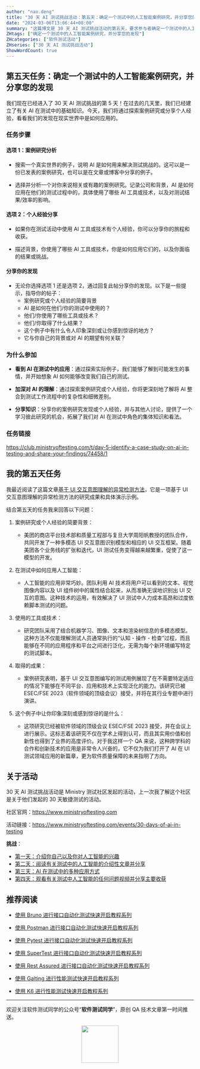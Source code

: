 ```yaml
---
author: "nao.deng"
title: "30 天 AI 测试挑战活动：第五天：确定一个测试中的人工智能案例研究，并分享您的发现"
date: "2024-03-06T13:06:44+08:00"
summary: "这篇博文是 30 天 AI 测试挑战活动的第五天，要求参与者确定一个测试中的人工智能案例研究，并分享他们的发现。博文可能包括案例研究的背景、目的和方法，以及在研究过程中所发现的重要见解。通过分享案例研究，作者能够向读者展示 AI 在实际测试场景中的应用，促进知识的交流和学习。这个系列活动有望为测试专业人士提供深入了解 AI 测试的机会，并鼓励他们积极参与实际案例的研究。"
ZHtags: ["确定一个测试中的人工智能案例研究，并分享您的发现"]
ZHcategories: ["软件测试活动"]
ZHseries: ["30 天 AI 测试挑战活动"]
ShowWordCount: true
---
```


## 第五天任务：确定一个测试中的人工智能案例研究，并分享您的发现

我们现在已经进入了 30 天 AI 测试挑战的第 5 天！在过去的几天里，我们已经建立了有关 AI 在测试中的基础知识。今天，我们将通过探索案例研究或分享个人经验，看看我们的发现在现实世界中是如何应用的。

### 任务步骤

#### 选项 1：案例研究分析

- 搜索一个真实世界的例子，说明 AI 是如何用来解决测试挑战的。这可以是一份已发表的案例研究，也可以是在文章或博客中分享的例子。

- 选择并分析一个对你来说相关或有趣的案例研究。记录公司和背景，AI 是如何应用在他们的测试过程中的，具体使用了哪些 AI 工具或技术，以及对测试结果/效率的影响。

#### 选项 2：个人经验分享

- 如果你在测试活动中使用 AI 工具或技术有个人经验，你可以分享你的旅程和收获。

- 描述背景，你使用了哪些 AI 工具或技术，你是如何应用它们的，以及你面临的结果或挑战。

#### 分享你的发现

- 无论你选择选项 1 还是选项 2，通过回复此帖分享你的发现。以下是一些提示，指导你的帖子：
  - 案例研究或个人经验的简要背景
  - AI 是如何在他们/你的测试中使用的？
  - 他们/你使用了哪些工具或技术？
  - 他们/你取得了什么结果？
  - 这个例子中有什么令人印象深刻或让你感到惊讶的地方？
  - 它与你自己的背景或对 AI 的期望有何关联？

### 为什么参加

- **看到 AI 在测试中的应用**：通过探索实际例子，我们能够了解到可能发生的事情，并开始想象 AI 如何能够改变我们自己的测试。

- **加深对 AI 的理解**：通过探索案例研究或个人经验，你将更深刻地了解将 AI 整合到测试工作流程中的复杂性和细微差别。

- **分享知识**：分享你的案例研究发现或个人经验，并与其他人讨论，提供了一个学习彼此研究的机会，拓展了我们对 AI 在测试中角色的集体知识和看法。

### 任务链接

<https://club.ministryoftesting.com/t/day-5-identify-a-case-study-on-ai-in-testing-and-share-your-findings/74458/1>

## 我的第五天任务

我最近阅读了这篇文章[基于 UI 交互意图理解的异常检测方法](https://mp.weixin.qq.com/s/qxS6ty0tS1QDpIqPFNDseQ)，它是一项基于 UI 交互意图理解的异常检测方法的研究成果和具体演示示例。

结合第五天的任务我来回答以下问题：

1. 案例研究或个人经验的简要背景：

   - 美团的商店平台技术部和质量工程部与复旦大学周阳帆教授的团队合作，共同开发了一种多模态 UI 交互意图识别模型和相应的 UI 交互框架。随着美团各个业务线的扩张和迭代，UI 测试任务变得越来越繁重，促使了这一模型的开发。

2. 在测试中如何应用人工智能：

   - 人工智能的应用非常巧妙。团队利用 AI 技术将用户可以看到的文本、视觉图像内容以及 UI 组件树中的属性结合起来，从而准确无误地识别出 UI 交互的意图。这种技术的运用，有效解决了 UI 测试中人力成本高昂和过度依赖脚本测试的问题。

3. 使用的工具或技术：

   - 研究团队采用了结合机器学习、图像、文本和渲染树信息的多模态模型。这种方法不仅能理解测试人员通常执行的“认知 - 操作 - 检查”过程，而且能够在不同的应用程序和平台之间进行泛化，无需为每个新环境编写特定的测试脚本。

4. 取得的成果：

   - 案例研究表明，基于 UI 交互意图编写的测试用例展现了在不需要特定适应的情况下能够在不同平台、应用和技术上实现泛化的能力。该研究已被 ESEC/FSE 2023（软件领域的顶级会议）接受，并将在其行业专题中进行演讲。

5. 这个例子中让你印象深刻或感到惊讶的是什么：

   - 这项研究已经被软件领域的顶级会议 ESEC/FSE 2023 接受，并在会议上进行展示。这标志着该研究不仅在学术上得到认可，而且其实用价值和创新性也得到了业界的高度评价。对于我这样一个 QA 来说，这种跨学科的合作和创新技术的应用是非常令人兴奋的，它不仅为我们打开了 AI 在 UI 测试领域应用的新篇章，更为软件质量保障的未来指明了方向。

## 关于活动

30 天 AI 测试挑战活动是 Ministry 测试社区发起的活动，上一次我了解这个社区是关于他们发起的 30 天敏捷测试的活动。

社区官网：<https://www.ministryoftesting.com>

活动链接：<https://www.ministryoftesting.com/events/30-days-of-ai-in-testing>

**挑战**：

- [第一天：介绍你自己以及你对人工智能的兴趣](https://naodeng.com.cn/zh/posts/event/30-days-of-ai-in-testing-day-1-introduce-yourself-and-your-interest-in-ai/)
- [第二天：阅读有关测试中的人工智能的介绍性文章并分享](https://naodeng.com.cn/zh/posts/event/30-days-of-ai-in-testing-day-2-read-an-introductory-article-on-ai-in-testing-and-share-it/)
- [第三天：AI 在测试中的多种应用方式](https://naodeng.com.cn/zh/posts/event/30-days-of-ai-in-testing-day-3-list-ways-in-which-ai-is-used-in-testing/)
- [第四天：观看有关测试中人工智能的任何问题视频并分享主要收获](https://naodeng.com.cn/zh/posts/event/30-days-of-ai-in-testing-day-4-watch-the-ama-on-artificial-intelligence-in-testing-and-share-your-key-takeaway/)

## 推荐阅读

- [使用 Bruno 进行接口自动化测试快速开启教程系列](https://naodeng.com.cn/zh/zhcategories/bruno/)

- [使用 Postman 进行接口自动化测试快速开启教程系列](https://naodeng.tech/zh/zhseries/postman-%E6%8E%A5%E5%8F%A3%E8%87%AA%E5%8A%A8%E5%8C%96%E6%B5%8B%E8%AF%95%E6%95%99%E7%A8%8B/)
- [使用 Pytest 进行接口自动化测试快速开启教程系列](https://naodeng.tech/zh/zhseries/pytest-%E6%8E%A5%E5%8F%A3%E8%87%AA%E5%8A%A8%E5%8C%96%E6%B5%8B%E8%AF%95%E6%95%99%E7%A8%8B/)
- [使用 SuperTest 进行接口自动化测试快速开启教程系列](https://naodeng.tech/zh/zhseries/supertest-%E6%8E%A5%E5%8F%A3%E8%87%AA%E5%8A%A8%E5%8C%96%E6%B5%8B%E8%AF%95%E6%95%99%E7%A8%8B/)
- [使用 Rest Assured 进行接口自动化测试快速开启教程系列](https://naodeng.tech/zh/zhseries/rest-assured-%E6%8E%A5%E5%8F%A3%E8%87%AA%E5%8A%A8%E5%8C%96%E6%B5%8B%E8%AF%95%E6%95%99%E7%A8%8B/)
- [使用 Galting 进行性能测试快速开启教程系列](https://naodeng.tech/zh/zhseries/gatling-%E6%80%A7%E8%83%BD%E6%B5%8B%E8%AF%95%E6%95%99%E7%A8%8B/)
- [使用 K6 进行性能测试快速开启教程系列](https://naodeng.com.cn/zh/zhseries/k6-%E6%80%A7%E8%83%BD%E6%B5%8B%E8%AF%95%E6%95%99%E7%A8%8B/)

---
欢迎关注软件测试同学的公众号“**软件测试同学**”，原创 QA 技术文章第一时间推送。
<!-- markdownlint-disable MD045 -->
<!-- markdownlint-disable MD033 -->
<center>
  <img src="https://cdn.jsdelivr.net/gh/naodeng/blogimg@master/uPic/2023112015'QR Code for 公众号.jpg" style="width: 100px;">
</center>
<!-- markdownlint-disable MD033 -->
<!-- markdownlint-disable MD045 -->
